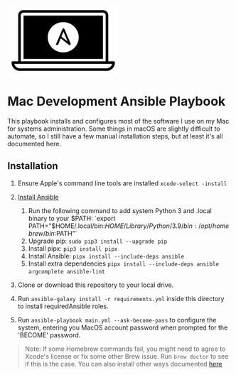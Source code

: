 <img src="https://raw.githubusercontent.com/geerlingguy/mac-dev-playbook/master/files/Mac-Dev-Playbook-Logo.png" width="250" height="156" alt="Mac Dev Playbook Logo" />

# Mac Development Ansible Playbook

This playbook installs and configures most of the software I use on my Mac for systems administration. Some things in macOS are slightly difficult to automate, so I still have a few manual installation steps, but at least it's all documented here.

## Installation

1. Ensure Apple's command line tools are installed `xcode-select -install`
2. [Install Ansible](https://docs.ansible.com/ansible/latest/installation_guide/intro_installation.html#installing-and-upgrading-ansible-with-pipx)
        
    1. Run the following command to add system Python 3 and .local binary to your $PATH: `export PATH="$HOME/.local/bin:$HOME/Library/Python/3.9/bin:/opt/homebrew/bin:$PATH"`
    2. Upgrade pip: `sudo pip3 install --upgrade pip`
    3. Install pipx: `pip3 install pipx`
    4. Install Ansible: `pipx install --include-deps ansible`
    5. Install extra dependencies `pipx install --include-deps ansible argcomplete ansible-lint`

3. Clone or download this repository to your local drive.
4. Run `ansible-galaxy install -r requirements.yml` inside this directory to install requiredAnsible roles.
5. Run `ansible-playbook main.yml --ask-become-pass` to configure the system, entering you MacOS account password when prompted for the 'BECOME' password.

> Note: If some Homebrew commands fail, you might need to agree to Xcode's license or fix some other Brew issue. Run `brew doctor` to see if this is the case. You can also install other ways documented [here](https://docs.ansible.com/ansible/latest/installation_guide/index.html)